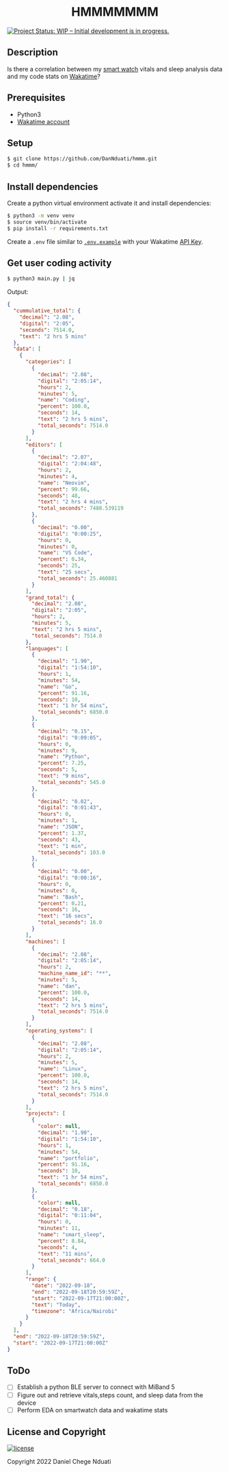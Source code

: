 <h1 align="center">HMMMMMMM</h1>

[![Project Status: WIP – Initial development is in progress.](https://www.repostatus.org/badges/latest/wip.svg)]()

## <b>Description</b>
Is there a correlation between my [smart watch](https://www.mi.com/global/mi-smart-band-5/) vitals and sleep analysis data and my code stats on [Wakatime](https://wakatime.com/)?

## <b>Prerequisites</b>
- Python3
- [Wakatime account](https://wakatime.com/)

## <b>Setup</b>
```bash
$ git clone https://github.com/DanNduati/hmmm.git
$ cd hmmm/
```

## <b>Install dependencies</b>
Create a python virtual environment activate it and install dependencies:

```bash
$ python3 -m venv venv
$ source venv/bin/activate
$ pip install -r requirements.txt
```

Create a `.env` file similar to [`.env.example`](./.env.example) with your Wakatime [API Key](https://wakatime.com/settings/api-key).

## <b>Get user coding activity</b>
```bash
$ python3 main.py | jq
```
Output:
```json
{
  "cummulative_total": {
    "decimal": "2.08",
    "digital": "2:05",
    "seconds": 7514.0,
    "text": "2 hrs 5 mins"
  },
  "data": [
    {
      "categories": [
        {
          "decimal": "2.08",
          "digital": "2:05:14",
          "hours": 2,
          "minutes": 5,
          "name": "Coding",
          "percent": 100.0,
          "seconds": 14,
          "text": "2 hrs 5 mins",
          "total_seconds": 7514.0
        }
      ],
      "editors": [
        {
          "decimal": "2.07",
          "digital": "2:04:48",
          "hours": 2,
          "minutes": 4,
          "name": "Neovim",
          "percent": 99.66,
          "seconds": 48,
          "text": "2 hrs 4 mins",
          "total_seconds": 7488.539119
        },
        {
          "decimal": "0.00",
          "digital": "0:00:25",
          "hours": 0,
          "minutes": 0,
          "name": "VS Code",
          "percent": 0.34,
          "seconds": 25,
          "text": "25 secs",
          "total_seconds": 25.460881
        }
      ],
      "grand_total": {
        "decimal": "2.08",
        "digital": "2:05",
        "hours": 2,
        "minutes": 5,
        "text": "2 hrs 5 mins",
        "total_seconds": 7514.0
      },
      "languages": [
        {
          "decimal": "1.90",
          "digital": "1:54:10",
          "hours": 1,
          "minutes": 54,
          "name": "Go",
          "percent": 91.16,
          "seconds": 10,
          "text": "1 hr 54 mins",
          "total_seconds": 6850.0
        },
        {
          "decimal": "0.15",
          "digital": "0:09:05",
          "hours": 0,
          "minutes": 9,
          "name": "Python",
          "percent": 7.25,
          "seconds": 5,
          "text": "9 mins",
          "total_seconds": 545.0
        },
        {
          "decimal": "0.02",
          "digital": "0:01:43",
          "hours": 0,
          "minutes": 1,
          "name": "JSON",
          "percent": 1.37,
          "seconds": 43,
          "text": "1 min",
          "total_seconds": 103.0
        },
        {
          "decimal": "0.00",
          "digital": "0:00:16",
          "hours": 0,
          "minutes": 0,
          "name": "Bash",
          "percent": 0.21,
          "seconds": 16,
          "text": "16 secs",
          "total_seconds": 16.0
        }
      ],
      "machines": [
        {
          "decimal": "2.08",
          "digital": "2:05:14",
          "hours": 2,
          "machine_name_id": "**",
          "minutes": 5,
          "name": "dan",
          "percent": 100.0,
          "seconds": 14,
          "text": "2 hrs 5 mins",
          "total_seconds": 7514.0
        }
      ],
      "operating_systems": [
        {
          "decimal": "2.08",
          "digital": "2:05:14",
          "hours": 2,
          "minutes": 5,
          "name": "Linux",
          "percent": 100.0,
          "seconds": 14,
          "text": "2 hrs 5 mins",
          "total_seconds": 7514.0
        }
      ],
      "projects": [
        {
          "color": null,
          "decimal": "1.90",
          "digital": "1:54:10",
          "hours": 1,
          "minutes": 54,
          "name": "portfolio",
          "percent": 91.16,
          "seconds": 10,
          "text": "1 hr 54 mins",
          "total_seconds": 6850.0
        },
        {
          "color": null,
          "decimal": "0.18",
          "digital": "0:11:04",
          "hours": 0,
          "minutes": 11,
          "name": "smart_sleep",
          "percent": 8.84,
          "seconds": 4,
          "text": "11 mins",
          "total_seconds": 664.0
        }
      ],
      "range": {
        "date": "2022-09-18",
        "end": "2022-09-18T20:59:59Z",
        "start": "2022-09-17T21:00:00Z",
        "text": "Today",
        "timezone": "Africa/Nairobi"
      }
    }
  ],
  "end": "2022-09-18T20:59:59Z",
  "start": "2022-09-17T21:00:00Z"
}
```
## <b>ToDo</b>
- [ ] Establish a python BLE server to connect with MiBand 5
- [ ] Figure out and retrieve vitals,steps count, and sleep data from the device
- [ ] Perform EDA on smartwatch data and wakatime stats

## <b>License and Copyright</b>
[![license](https://img.shields.io/github/license/mashape/apistatus.svg?style=for-the-badge)](LICENSE)

Copyright 2022 Daniel Chege Nduati
